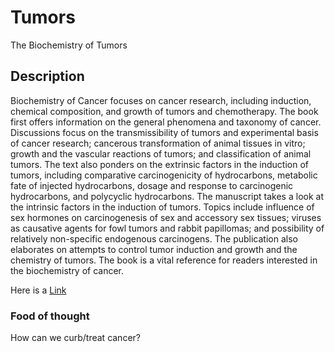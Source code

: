 # Tumors
The Biochemistry of Tumors

## Description

Biochemistry of Cancer focuses on cancer research, including induction, chemical composition, and growth of tumors and chemotherapy. The book first offers information on the general phenomena and taxonomy of cancer. Discussions focus on the transmissibility of tumors and experimental basis of cancer research; cancerous transformation of animal tissues in vitro; growth and the vascular reactions of tumors; and classification of animal tumors. The text also ponders on the extrinsic factors in the induction of tumors, including comparative carcinogenicity of hydrocarbons, metabolic fate of injected hydrocarbons, dosage and response to carcinogenic hydrocarbons, and polycyclic hydrocarbons. The manuscript takes a look at the intrinsic factors in the induction of tumors. Topics include influence of sex hormones on carcinogenesis of sex and accessory sex tissues; viruses as causative agents for fowl tumors and rabbit papillomas; and possibility of relatively non-specific endogenous carcinogens. The publication also elaborates on attempts to control tumor induction and growth and the chemistry of tumors. The book is a vital reference for readers interested in the biochemistry of cancer.

Here is a [Link](https://www.sciencedirect.com/book/9781483231402/biochemistry-of-cancer)

### Food of thought
How can we curb/treat cancer?

